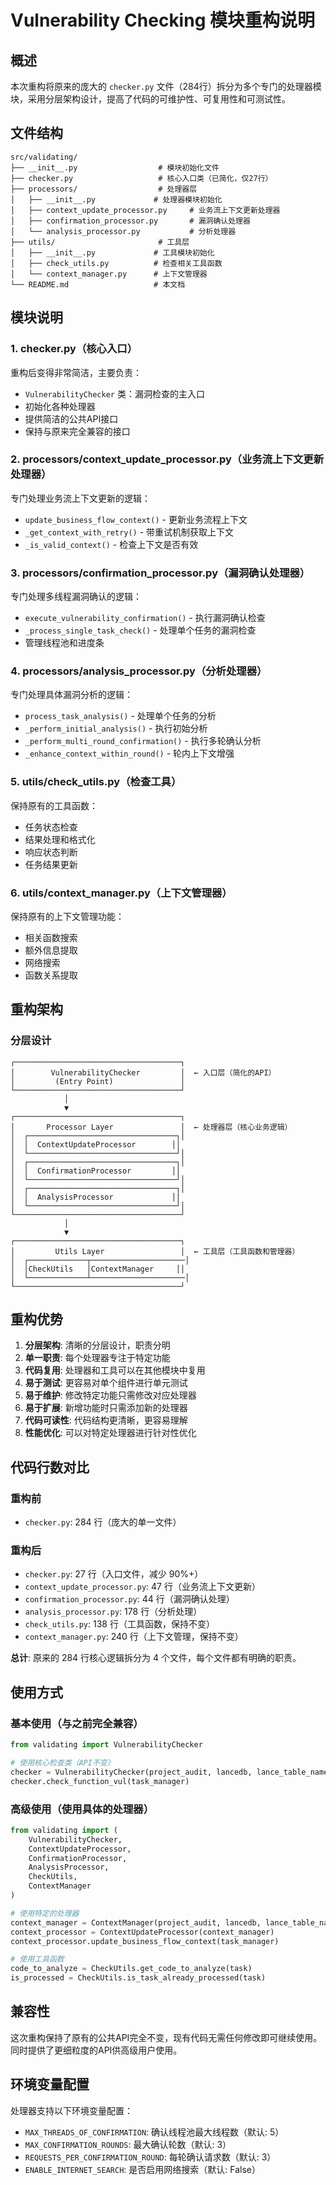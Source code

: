 # Vulnerability Checking 模块重构说明

## 概述

本次重构将原来的庞大的 `checker.py` 文件（284行）拆分为多个专门的处理器模块，采用分层架构设计，提高了代码的可维护性、可复用性和可测试性。

## 文件结构

```
src/validating/
├── __init__.py                  # 模块初始化文件
├── checker.py                   # 核心入口类（已简化，仅27行）
├── processors/                  # 处理器层
│   ├── __init__.py             # 处理器模块初始化
│   ├── context_update_processor.py     # 业务流上下文更新处理器
│   ├── confirmation_processor.py       # 漏洞确认处理器
│   └── analysis_processor.py           # 分析处理器
├── utils/                       # 工具层
│   ├── __init__.py             # 工具模块初始化
│   ├── check_utils.py          # 检查相关工具函数
│   └── context_manager.py      # 上下文管理器
└── README.md                   # 本文档
```

## 模块说明

### 1. checker.py（核心入口）
重构后变得非常简洁，主要负责：
- `VulnerabilityChecker` 类：漏洞检查的主入口
- 初始化各种处理器
- 提供简洁的公共API接口
- 保持与原来完全兼容的接口

### 2. processors/context_update_processor.py（业务流上下文更新处理器）
专门处理业务流上下文更新的逻辑：
- `update_business_flow_context()` - 更新业务流程上下文
- `_get_context_with_retry()` - 带重试机制获取上下文
- `_is_valid_context()` - 检查上下文是否有效

### 3. processors/confirmation_processor.py（漏洞确认处理器）
专门处理多线程漏洞确认的逻辑：
- `execute_vulnerability_confirmation()` - 执行漏洞确认检查
- `_process_single_task_check()` - 处理单个任务的漏洞检查
- 管理线程池和进度条

### 4. processors/analysis_processor.py（分析处理器）
专门处理具体漏洞分析的逻辑：
- `process_task_analysis()` - 处理单个任务的分析
- `_perform_initial_analysis()` - 执行初始分析
- `_perform_multi_round_confirmation()` - 执行多轮确认分析
- `_enhance_context_within_round()` - 轮内上下文增强

### 5. utils/check_utils.py（检查工具）
保持原有的工具函数：
- 任务状态检查
- 结果处理和格式化
- 响应状态判断
- 任务结果更新

### 6. utils/context_manager.py（上下文管理器）
保持原有的上下文管理功能：
- 相关函数搜索
- 额外信息提取
- 网络搜索
- 函数关系提取

## 重构架构

### 分层设计
```
┌─────────────────────────────────────┐
│        VulnerabilityChecker         │  ← 入口层（简化的API）
│         (Entry Point)               │
└─────────────────────────────────────┘
            │
            ▼
┌─────────────────────────────────────┐
│       Processor Layer               │  ← 处理器层（核心业务逻辑）
│  ┌─────────────────────────────────┐│
│  │  ContextUpdateProcessor        ││
│  └─────────────────────────────────┘│
│  ┌─────────────────────────────────┐│
│  │  ConfirmationProcessor         ││
│  └─────────────────────────────────┘│
│  ┌─────────────────────────────────┐│
│  │  AnalysisProcessor             ││
│  └─────────────────────────────────┘│
└─────────────────────────────────────┘
            │
            ▼
┌─────────────────────────────────────┐
│         Utils Layer                 │  ← 工具层（工具函数和管理器）
│  ┌─────────────┬─────────────────────│
│  │CheckUtils   │ContextManager     ││
│  └─────────────┴─────────────────────│
└─────────────────────────────────────┘
```

## 重构优势

1. **分层架构**: 清晰的分层设计，职责分明
2. **单一职责**: 每个处理器专注于特定功能
3. **代码复用**: 处理器和工具可以在其他模块中复用
4. **易于测试**: 更容易对单个组件进行单元测试
5. **易于维护**: 修改特定功能只需修改对应处理器
6. **易于扩展**: 新增功能时只需添加新的处理器
7. **代码可读性**: 代码结构更清晰，更容易理解
8. **性能优化**: 可以对特定处理器进行针对性优化

## 代码行数对比

### 重构前
- `checker.py`: 284 行（庞大的单一文件）

### 重构后
- `checker.py`: 27 行（入口文件，减少 90%+）
- `context_update_processor.py`: 47 行（业务流上下文更新）
- `confirmation_processor.py`: 44 行（漏洞确认处理）
- `analysis_processor.py`: 178 行（分析处理）
- `check_utils.py`: 138 行（工具函数，保持不变）
- `context_manager.py`: 240 行（上下文管理，保持不变）

**总计**: 原来的 284 行核心逻辑拆分为 4 个文件，每个文件都有明确的职责。

## 使用方式

### 基本使用（与之前完全兼容）
```python
from validating import VulnerabilityChecker

# 使用核心检查类（API不变）
checker = VulnerabilityChecker(project_audit, lancedb, lance_table_name)
checker.check_function_vul(task_manager)
```

### 高级使用（使用具体的处理器）
```python
from validating import (
    VulnerabilityChecker, 
    ContextUpdateProcessor, 
    ConfirmationProcessor,
    AnalysisProcessor,
    CheckUtils, 
    ContextManager
)

# 使用特定的处理器
context_manager = ContextManager(project_audit, lancedb, lance_table_name)
context_processor = ContextUpdateProcessor(context_manager)
context_processor.update_business_flow_context(task_manager)

# 使用工具函数
code_to_analyze = CheckUtils.get_code_to_analyze(task)
is_processed = CheckUtils.is_task_already_processed(task)
```

## 兼容性

这次重构保持了原有的公共API完全不变，现有代码无需任何修改即可继续使用。同时提供了更细粒度的API供高级用户使用。

## 环境变量配置

处理器支持以下环境变量配置：
- `MAX_THREADS_OF_CONFIRMATION`: 确认线程池最大线程数（默认: 5）
- `MAX_CONFIRMATION_ROUNDS`: 最大确认轮数（默认: 3）
- `REQUESTS_PER_CONFIRMATION_ROUND`: 每轮确认请求数（默认: 3）
- `ENABLE_INTERNET_SEARCH`: 是否启用网络搜索（默认: False） 